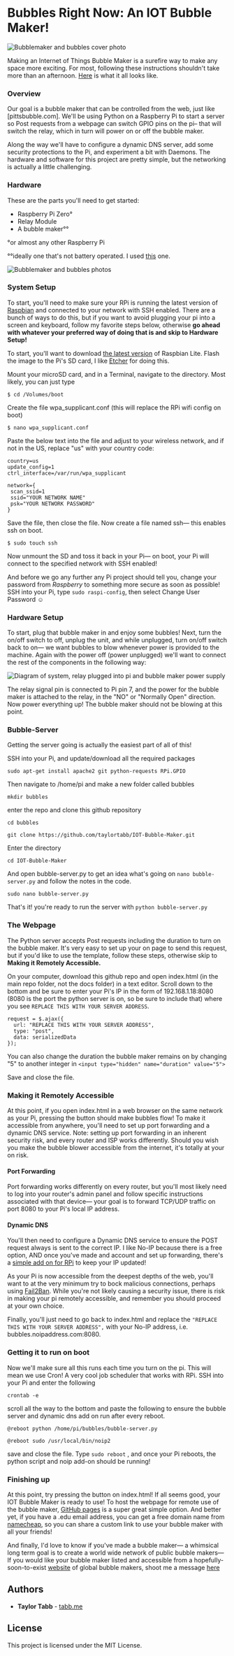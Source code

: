 # Bubbles Right Now: An IOT Bubble Maker!

![Bubblemaker and bubbles cover photo](https://github.com/taylortabb/IOT-Bubble-Maker/raw/master/docs/wall.jpg)

Making an Internet of Things Bubble Maker is a surefire way to make any space more exciting. For most, following these instructions shouldn't take more than an afternoon. [Here](https://imgur.com/a/gs9m4LL) is what it all looks like.

### Overview

Our goal is a bubble maker that can be controlled from the web, just like [pittsbubble.com]. We'll be using Python on a Raspberry Pi to start a server so Post requests from a webpage can switch GPIO pins on the pi– that will switch the relay, which in turn will power on or off the bubble maker. 

Along the way we'll have to configure a dynamic DNS server, add some security protections to the Pi, and experiment a bit with Daemons. The hardware and software for this project are pretty simple, but the networking is actually a little challenging.

### Hardware

These are the parts you'll need to get started:

- Raspberry Pi Zero° 
- Relay Module
- A bubble maker°°

°or almost any other Raspberry Pi 

°°ideally one that's not battery operated. I used [this](https://www.amazon.com/gp/product/B07FD4TD45) one.

![Bubblemaker and bubbles photos](https://i.imgur.com/45nNjBf.jpg)

### System Setup

To start, you'll need to make sure your RPi is running the latest version of [Raspbian](https://www.raspberrypi.org/downloads/raspbian/) and connected to your network with SSH enabled. There are a bunch of ways to do this, but if you want to avoid plugging your pi into a screen and keyboard, follow my favorite steps below, otherwise **go ahead with whatever your preferred way of doing that is and skip to Hardware Setup!**

To start, you'll want to download [the latest version](https://downloads.raspberrypi.org/raspbian_lite_latest) of Raspbian Lite. Flash the image to the Pi's SD card, I like [Etcher](https://www.balena.io/etcher/) for doing this.

Mount your microSD card, and in a Terminal, navigate to the directory. Most likely, you can just type

```
$ cd /Volumes/boot
```

Create the file wpa_supplicant.conf (this will replace the RPi wifi config on boot)

```
$ nano wpa_supplicant.conf
```

Paste the below text into the file and adjust to your wireless network, and if not in the US, replace "us" with your country code:

```
country=us
update_config=1
ctrl_interface=/var/run/wpa_supplicant

network={
 scan_ssid=1
 ssid="YOUR NETWORK NAME"
 psk="YOUR NETWORK PASSWORD"
}
```
Save the file, then close the file. Now create a file named ssh— this enables ssh on boot.

```
$ sudo touch ssh
```

Now unmount the SD and toss it back in your Pi— on boot, your Pi will connect to the specified network with SSH enabled! 

And before we go any further any Pi project should tell you, change your password from *Raspberry* to something more secure as soon as possible! SSH into your Pi, type `sudo raspi-config`, then select Change User Password ☺

### Hardware Setup

To start, plug that bubble maker in and enjoy some bubbles! Next, turn the on/off switch to off, unplug the unit, and while unplugged, turn on/off switch back to on— we want bubbles to blow whenever power is provided to the machine. Again with the power off (power unplugged) we'll want to connect the rest of the components in the following way:

![Diagram of system, relay plugged into pi and bubble maker power supply](https://github.com/taylortabb/IOT-Bubble-Maker/raw/master/docs/diagram.png)

The relay signal pin is connected to Pi pin 7, and the power for the bubble maker is attached to the relay, in the "NO" or "Normally Open" direction. Now power everything up! The bubble maker should not be blowing at this point.

### Bubble-Server

Getting the server going is actually the easiest part of all of this!

SSH into your Pi, and update/download all the required packages

`sudo apt-get install apache2 git python-requests RPi.GPIO`

Then navigate to /home/pi and make a new folder called bubbles

`mkdir bubbles`

enter the repo and clone this github repository 

`cd bubbles`

`git clone https://github.com/taylortabb/IOT-Bubble-Maker.git`

Enter the directory

`cd IOT-Bubble-Maker`

And open bubble-server.py to get an idea what's going on `nano bubble-server.py` and follow the notes in the code. 

`sudo nano bubble-server.py`

That's it! you're ready to run the server with `python bubble-server.py`

### The Webpage

The Python server accepts Post requests including the duration to turn on the bubble maker. It's very easy to set up your on page to send this request, but if you'd like to use the template, follow these steps, otherwise skip to **Making it Remotely Accessible.**

On your computer, download this github repo and open index.html (in the main repo folder, not the docs folder) in a text editor. Scroll down to the bottom and be sure to enter your Pi's IP in the form of 192.168.1.18:8080 (8080 is the port the python server is on, so be sure to include that) where you see `REPLACE THIS WITH YOUR SERVER ADDRESS`.

```
request = $.ajax({
  url: "REPLACE THIS WITH YOUR SERVER ADDRESS",
  type: "post",
  data: serializedData
});
```

You can also change the duration the bubble maker remains on by changing  "5" to another integer in `<input type="hidden" name="duration" value="5">`

Save and close the file.

### Making it Remotely Accessible

At this point, if you open index.html in a web browser on the same network as your Pi, pressing the button should make bubbles flow! To make it accessible from anywhere, you'll need to set up port forwarding and a dynamic DNS service. Note: setting up port forwarding in an inherent security risk, and every router and ISP works differently. Should you wish you make the bubble blower accessible from the internet, it's totally at your on risk.

#### Port Forwarding

Port forwarding works differently on every router, but you'll most likely need to log into your router's admin panel and follow specific instructions associated with that device— your goal is to forward TCP/UDP traffic on port 8080 to your Pi's local IP address. 

#### Dynamic DNS

You'll then need to configure a Dynamic DNS service to ensure the POST request always is sent to the correct IP. I like No-IP because there is a free option, AND once you've made and account and set up forwarding, there's a [simple add on for RPi](https://www.noip.com/support/knowledgebase/install-ip-duc-onto-raspberry-pi/) to keep your IP updated!

As your Pi is now accessible from the deepest depths of the web, you'll want to at the very minimum try to bock malicious connections, perhaps using [Fail2Ban](https://pimylifeup.com/raspberry-pi-fail2ban/). While you're not likely causing a security issue, there is risk in making your pi remotely accessible, and remember you should proceed at your own choice.

Finally, you'll just need to go back to index.html and replace the `"REPLACE THIS WITH YOUR SERVER ADDRESS",` with your No-IP address, i.e. bubbles.noipaddress.com:8080.

### Getting it to run on boot

Now we'll make sure all this runs each time you turn on the pi. This will mean we use Cron! A very cool job scheduler that works with RPi. SSH into your Pi and enter the following

`crontab -e`

scroll all the way to the bottom and paste the following to ensure the bubble server and dynamic dns add on run after every reboot.

`@reboot python /home/pi/bubbles/bubble-server.py`

`@reboot sudo /usr/local/bin/noip2`

save and close the file. Type `sudo reboot` , and once your Pi reboots, the python script and noip add-on should be running!

### Finishing up

At this point, try pressing the button on index.html! If all seems good, your IOT Bubble Maker is ready to use! To host the webpage for remote use of the bubble maker, [GitHub pages](https://pages.github.com/) is a super great simple option. And better yet, if you have a .edu email address, you can get a free domain name from [namecheap](https://nc.me/), so you can share a custom link to use your bubble maker with all your friends!

And finally, I'd love to know if you've made a bubble maker— a whimsical long term goal is to create a world wide network of public bubble makers— If you would like your bubble maker listed and accessible from a hopefully-soon-to-exist [website](http://go.tabb.me/Global-Bubble-Dashboard/) of global bubble makers, shoot me a message [here](https://www.tabb.me/pittsbubble-feedback)

## Authors

- **Taylor Tabb** - [tabb.me](https://www.tabb.me/)

## License

This project is licensed under the MIT License.
